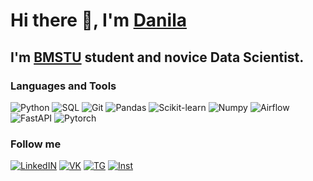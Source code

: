 # Hi there 👋, I'm [Danila](https://github.com/BaranovDanila)

## I'm [BMSTU](http://www.bmstu.ru/) student and novice Data Scientist.

### Languages and Tools
![Python](https://img.shields.io/badge/-Python-000000?style=for-the-badge&logo=python)
![SQL](https://img.shields.io/badge/-SQL-000000?style=for-the-badge&logo=postgresql)
![Git](https://img.shields.io/badge/-Git-000000?style=for-the-badge&logo=git)
![Pandas](https://img.shields.io/badge/-Pandas-000000?style=for-the-badge&logo=Pandas)
![Scikit-learn](https://img.shields.io/badge/-Scikit_learn-000000?style=for-the-badge&logo=Scikit-learn)
![Numpy](https://img.shields.io/badge/-numpy-000000?style=for-the-badge&logo=numpy)
![Airflow](https://img.shields.io/badge/-airflow-000000?style=for-the-badge&logo=ApacheAirflow)
![FastAPI](https://img.shields.io/badge/-FASTAPI-000000?style=for-the-badge&logo=FastAPI)
![Pytorch](https://img.shields.io/badge/-PyTorch-000000?style=for-the-badge&logo=PyTorch)


### Follow me
[![LinkedIN](https://img.shields.io/badge/-LinkedIN-000000?style=for-the-badge&logo=LinkedIn)](https://www.linkedin.com/in/danila-baranov/)
[![VK](https://img.shields.io/badge/-VKontakte-000000?style=for-the-badge&logo=VK)](https://vk.com/danilychhhhh)
[![TG](https://img.shields.io/badge/-Telegram-000000?style=for-the-badge&logo=Telegram)](https://t.me/danilychhhh)
[![Inst](https://img.shields.io/badge/-Instagram-000000?style=for-the-badge&logo=Instagram)](https://www.instagram.com/kapusta322/)

